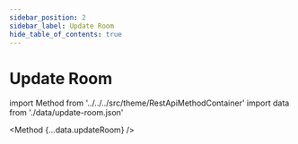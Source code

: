 ```yaml
---
sidebar_position: 2
sidebar_label: Update Room
hide_table_of_contents: true
---
```


# Update Room

import Method from '../../../src/theme/RestApiMethodContainer'
import data from './data/update-room.json'

<Method
{...data.updateRoom}
/>
